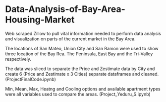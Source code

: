 # Data-Analysis-of-Bay-Area-Housing-Market
Web scraped Zillow to pull vital information needed to perform data analysis and visualization on parts of the current market in the Bay Area.

The locations of San Mateo, Union City and San Ramon were used to show three location of the Bay Rea. The Peninsula, East Bay and the Tri-Valley respectively.

The data was sliced to separate the Price and Zestimate data by City and create 6 (Price and Zestimate x 3 Cities) separate dataframes and cleaned. (ProjectFinalCode.ipynb)

Min, Mean, Max, Heatng and Cooling options and available apartment types were all variables used to compare the areas. (Project_Yeduru_S.ipynb)
